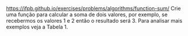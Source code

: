 https://ifpb.github.io/exercises/problems/algorithms/function-sum/
Crie uma função para calcular a soma de dois valores, por exemplo, se recebermos os valores 1 e 2 então o resultado será 3. Para analisar mais exemplos veja a Tabela 1.
